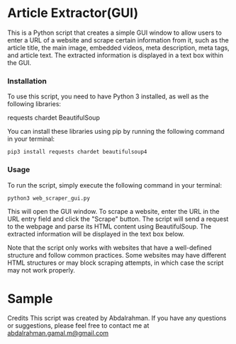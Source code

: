 # Article Extractor(GUI)
This is a Python script that creates a simple GUI window to allow users to enter a URL of a website and scrape certain information from it, such as the article title, the main image, embedded videos, meta description, meta tags, and article text. The extracted information is displayed in a text box within the GUI.

### Installation
To use this script, you need to have Python 3 installed, as well as the following libraries:

requests
chardet
BeautifulSoup

You can install these libraries using pip by running the following command in your terminal:

```python3
pip3 install requests chardet beautifulsoup4
```

### Usage
To run the script, simply execute the following command in your terminal:

```python3
python3 web_scraper_gui.py
```

This will open the GUI window. To scrape a website, enter the URL in the URL entry field and click the "Scrape" button. The script will send a request to the webpage and parse its HTML content using BeautifulSoup. The extracted information will be displayed in the text box below.

Note that the script only works with websites that have a well-defined structure and follow common practices. Some websites may have different HTML structures or may block scraping attempts, in which case the script may not work properly.


# Sample


Credits
This script was created by Abdalrahman. If you have any questions or suggestions, please feel free to contact me at abdalrahman.gamal.m@gmail.com
